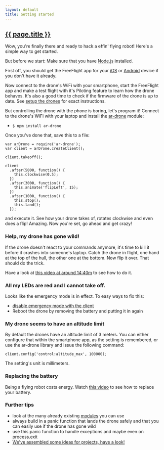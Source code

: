 ```yaml
---
layout: default
title: Getting started
---
```


<h2 id="getting_started"><a href="#getting_started">{{ page.title }}</a></h2>

Wow, you're finally there and ready to hack a effin' flying robot! Here's a simple
way to get started.

But before we start: Make sure that you have [Node.js](http://nodejs.org) installed.

First off, you should get the FreeFlight app for your [iOS](http://itunes.apple.com/en/app/free-flight/id373065271?mt=8)
or [Android](https://play.google.com/store/apps/details?id=com.parrot.freeflight&hl=en)
device if you don't have it already.

Now connect to the drone's WiFi with your smartphone, start the FreeFlight app
and make a test flight with it's Piloting feature to learn how the drone behaves.
It's also a good time to check if the firmware of the drone is up to date. See
[setup the drones](/compass/setup_the_drones) for exact instructions.

But controlling the drone with the phone is boring, let's program it! Connect to
the drone's WiFi with your laptop and install the [ar-drone](https://github.com/felixge/node-ar-drone) module:

* `$ npm install ar-drone`

Once you've done that, save this to a file:

```
var arDrone = require('ar-drone');
var client = arDrone.createClient();

client.takeoff();

client
  .after(5000, function() {
    this.clockwise(0.5);
  })
  .after(3000, function() {
    this.animate('flipLeft', 15);
  })
  .after(1000, function() {
    this.stop();
    this.land();
  });
```

and execute it. See how your drone takes of, rotates clockwise and even does a flip!
Amazing. Now you're set, go ahead and get crazy!

### Help, my drone has gone wild!

If the drone doesn't react to your commands anymore, it's time to kill it before
it crashes into someone's laptop. Catch the drone in flight, one hand at the top
of the hull, the other one at the bottom. Now flip it over. That should do the
trick.

Have a look at [this video at around 14:40m](http://www.youtube.com/watch?v=jl5v3bsMH_E#t=879s) to see how to do it.

### All my LEDs are red and I cannot take off.

Looks like the emergency mode is in effect. To easy ways to fix this:

* [disable emergency mode with the client](https://github.com/felixge/node-ar-drone#clientdisableemergency)
* Reboot the drone by removing the battery and putting it in again

### My drone seems to have an altitude limit

By default the drones have an altitude limit of 3 meters. You can either configure
that within the smartphone app, as the setting is remembered, or use the ar-drone
library and issue the following command:

```
client.config('control:altitude_max', 100000);
```

The setting's unit is millimeters.

### Replacing the battery

Being a flying robot costs energy. Watch [this video](http://www.youtube.com/watch?v=QdFsd9R3vJ8&feature=player_detailpage#t=25s) to
see how to replace your battery.

### Further tips

* look at the many already existing [modules](/modules) you can use
* always build in a panic function that lands the drone safely and that you can
easily use if the drone has gone wild
* use this panic function to handle exceptions and maybe even on process.exit
* [We've assembled some ideas for projects, have a look!](/ideas)

